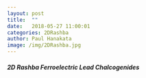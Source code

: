 ```yaml
---
layout: post
title:  ""
date:   2018-05-27 11:00:01
categories: 2DRashba 
author: Paul Hanakata
image: /img/2DRashba.jpg
---
```

##### 2D Rashba Ferroelectric Lead Chalcogenides

